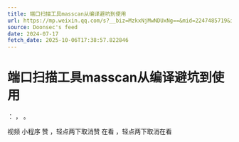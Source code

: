 ```yaml
---
title: 端口扫描工具masscan从编译避坑到使用
url: https://mp.weixin.qq.com/s?__biz=MzkxNjMwNDUxNg==&mid=2247485719&idx=1&sn=c69da08677ffeff9b5f66daa7545e8e1
source: Doonsec's feed
date: 2024-07-17
fetch_date: 2025-10-06T17:38:57.822846
---
```


# 端口扫描工具masscan从编译避坑到使用

：
，
。

视频
小程序
赞
，轻点两下取消赞
在看
，轻点两下取消在看